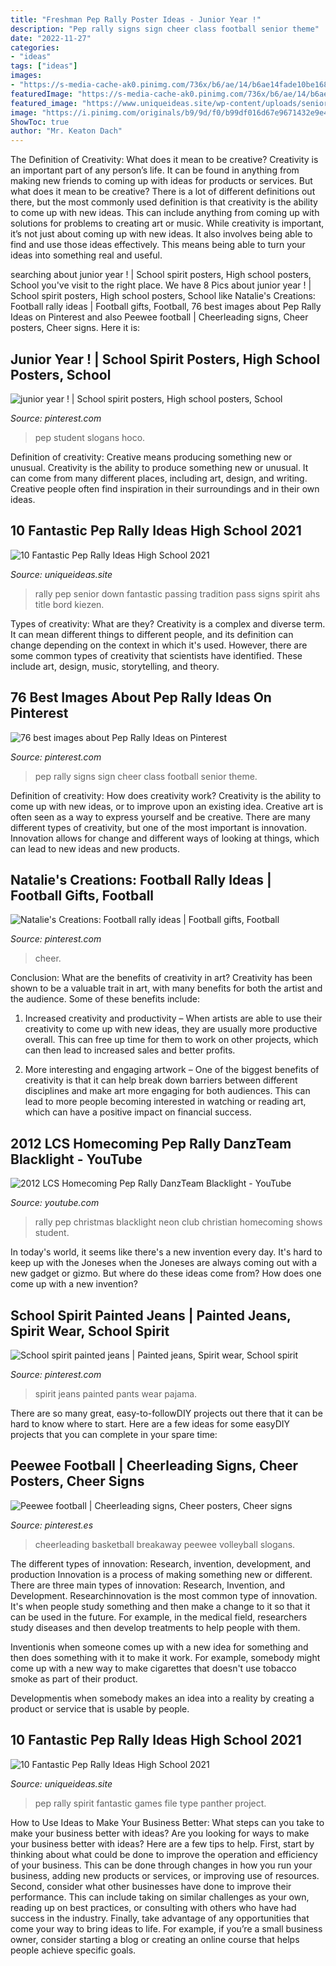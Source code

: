 ```yaml
---
title: "Freshman Pep Rally Poster Ideas - Junior Year !"
description: "Pep rally signs sign cheer class football senior theme"
date: "2022-11-27"
categories:
- "ideas"
tags: ["ideas"]
images:
- "https://s-media-cache-ak0.pinimg.com/736x/b6/ae/14/b6ae14fade10be1684be125c202f6dec--football--pep-rally.jpg"
featuredImage: "https://s-media-cache-ak0.pinimg.com/736x/b6/ae/14/b6ae14fade10be1684be125c202f6dec--football--pep-rally.jpg"
featured_image: "https://www.uniqueideas.site/wp-content/uploads/senior-tradition-pass-it-down-passing-down-our-pep-rally-signs-2.jpg"
image: "https://i.pinimg.com/originals/b9/9d/f0/b99df016d67e9671432e9e4d1b18445f.jpg"
ShowToc: true
author: "Mr. Keaton Dach"
---
```



The Definition of Creativity: What does it mean to be creative?
Creativity is an important part of any person’s life. It can be found in anything from making new friends to coming up with ideas for products or services. But what does it mean to be creative? There is a lot of different definitions out there, but the most commonly used definition is that creativity is the ability to come up with new ideas. This can include anything from coming up with solutions for problems to creating art or music. While creativity is important, it’s not just about coming up with new ideas. It also involves being able to find and use those ideas effectively. This means being able to turn your ideas into something real and useful.

	

		
searching about junior year ! | School spirit posters, High school posters, School you've visit to the right place. We have 8 Pics about junior year ! | School spirit posters, High school posters, School like Natalie&#039;s Creations: Football rally ideas | Football gifts, Football, 76 best images about Pep Rally Ideas on Pinterest and also Peewee football | Cheerleading signs, Cheer posters, Cheer signs. Here it is:
		
    
## Junior Year ! | School Spirit Posters, High School Posters, School

<img loading=lazy src="https://i.pinimg.com/736x/70/71/2f/70712f09eabf13446c4c664018c6fe8b.jpg" onerror="this.onerror=null;this.src='https://tse1.mm.bing.net/th?id=OIP.wuZoSxRCJpbyJ2Y0eUIuqAHaNK&amp;pid=15.1';" alt="junior year ! | School spirit posters, High school posters, School">

_Source: pinterest.com_

>pep student slogans hoco. 

	

Definition of creativity: Creative means producing something new or unusual.
Creativity is the ability to produce something new or unusual. It can come from many different places, including art, design, and writing. Creative people often find inspiration in their surroundings and in their own ideas.

    
## 10 Fantastic Pep Rally Ideas High School 2021

<img loading=lazy src="https://www.uniqueideas.site/wp-content/uploads/senior-tradition-pass-it-down-passing-down-our-pep-rally-signs-2.jpg" onerror="this.onerror=null;this.src='https://tse2.mm.bing.net/th?id=OIP.ICk5cxiL2K2W79xFDfESzgHaHa&amp;pid=15.1';" alt="10 Fantastic Pep Rally Ideas High School 2021">

_Source: uniqueideas.site_

>rally pep senior down fantastic passing tradition pass signs spirit ahs title bord kiezen. 

	

Types of creativity: What are they?
Creativity is a complex and diverse term. It can mean different things to different people, and its definition can change depending on the context in which it's used. However, there are some common types of creativity that scientists have identified. These include art, design, music, storytelling, and
theory.

    
## 76 Best Images About Pep Rally Ideas On Pinterest

<img loading=lazy src="https://s-media-cache-ak0.pinimg.com/736x/b6/ae/14/b6ae14fade10be1684be125c202f6dec--football--pep-rally.jpg" onerror="this.onerror=null;this.src='https://tse1.mm.bing.net/th?id=OIP.VBm5Fm5GJANyDJxDwatZPQHaNJ&amp;pid=15.1';" alt="76 best images about Pep Rally Ideas on Pinterest">

_Source: pinterest.com_

>pep rally signs sign cheer class football senior theme. 

	

Definition of creativity: How does creativity work?
Creativity is the ability to come up with new ideas, or to improve upon an existing idea. Creative art is often seen as a way to express yourself and be creative. There are many different types of creativity, but one of the most important is innovation. Innovation allows for change and different ways of looking at things, which can lead to new ideas and new products.

    
## Natalie&#039;s Creations: Football Rally Ideas | Football Gifts, Football

<img loading=lazy src="https://i.pinimg.com/originals/b4/dc/b3/b4dcb3bce3988b5c4fbdecbba5893863.jpg" onerror="this.onerror=null;this.src='https://tse1.mm.bing.net/th?id=OIP.L7r_aeYDx5srEi_fAxRUWAHaLE&amp;pid=15.1';" alt="Natalie&#039;s Creations: Football rally ideas | Football gifts, Football">

_Source: pinterest.com_

>cheer. 

	

Conclusion: What are the benefits of creativity in art?
Creativity has been shown to be a valuable trait in art, with many benefits for both the artist and the audience. Some of these benefits include:
1. Increased creativity and productivity – When artists are able to use their creativity to come up with new ideas, they are usually more productive overall. This can free up time for them to work on other projects, which can then lead to increased sales and better profits.

2. More interesting and engaging artwork – One of the biggest benefits of creativity is that it can help break down barriers between different disciplines and make art more engaging for both audiences. This can lead to more people becoming interested in watching or reading art, which can have a positive impact on financial success.


    
## 2012 LCS Homecoming Pep Rally DanzTeam Blacklight - YouTube

<img loading=lazy src="https://i.ytimg.com/vi/RpmXcQGioEM/maxresdefault.jpg" onerror="this.onerror=null;this.src='https://tse4.mm.bing.net/th?id=OIP.nTqg2ak880SpEVZYTh6FTwHaEK&amp;pid=15.1';" alt="2012 LCS Homecoming Pep Rally DanzTeam Blacklight - YouTube">

_Source: youtube.com_

>rally pep christmas blacklight neon club christian homecoming shows student. 

	

In today's world, it seems like there's a new invention every day.  It's hard to keep up with the Joneses when the Joneses are always coming out with a new gadget or gizmo.  But where do these ideas come from?  How does one come up with a new invention?

    
## School Spirit Painted Jeans | Painted Jeans, Spirit Wear, School Spirit

<img loading=lazy src="https://i.pinimg.com/originals/b9/9d/f0/b99df016d67e9671432e9e4d1b18445f.jpg" onerror="this.onerror=null;this.src='https://tse4.mm.bing.net/th?id=OIP.eTgaMFU6ofzVbJr0btoPLQHaFj&amp;pid=15.1';" alt="School spirit painted jeans | Painted jeans, Spirit wear, School spirit">

_Source: pinterest.com_

>spirit jeans painted pants wear pajama. 

	

There are so many great, easy-to-followDIY projects out there that it can be hard to know where to start. Here are a few ideas for some easyDIY projects that you can complete in your spare time: 

    
## Peewee Football | Cheerleading Signs, Cheer Posters, Cheer Signs

<img loading=lazy src="https://i.pinimg.com/originals/d7/f5/9a/d7f59ac885e595b43db7fcf3734020d1.jpg" onerror="this.onerror=null;this.src='https://tse3.mm.bing.net/th?id=OIP.TYGxL0ltRecqgykg88bQVwHaFj&amp;pid=15.1';" alt="Peewee football | Cheerleading signs, Cheer posters, Cheer signs">

_Source: pinterest.es_

>cheerleading basketball breakaway peewee volleyball slogans. 

	

The different types of innovation: Research, invention, development, and production
Innovation is a process of making something new or different. There are three main types of innovation: Research, Invention, and Development.
Researchinnovation is the most common type of innovation. It's when people study something and then make a change to it so that it can be used in the future. For example, in the medical field, researchers study diseases and then develop treatments to help people with them.

Inventionis when someone comes up with a new idea for something and then does something with it to make it work. For example, somebody might come up with a new way to make cigarettes that doesn't use tobacco smoke as part of their product. 

Developmentis when somebody makes an idea into a reality by creating a product or service that is usable by people.

    
## 10 Fantastic Pep Rally Ideas High School 2021

<img loading=lazy src="https://www.uniqueideas.site/wp-content/uploads/spirit-day-pep-rally-panther-project-2.jpg" onerror="this.onerror=null;this.src='https://tse2.mm.bing.net/th?id=OIP.dQGgG0_ESzlXR2-ywDJrXQHaE8&amp;pid=15.1';" alt="10 Fantastic Pep Rally Ideas High School 2021">

_Source: uniqueideas.site_

>pep rally spirit fantastic games file type panther project. 

	

How to Use Ideas to Make Your Business Better: What steps can you take to make your business better with ideas?
Are you looking for ways to make your business better with ideas? Here are a few tips to help. First, start by thinking about what could be done to improve the operation and efficiency of your business. This can be done through changes in how you run your business, adding new products or services, or improving use of resources. Second, consider what other businesses have done to improve their performance. This can include taking on similar challenges as your own, reading up on best practices, or consulting with others who have had success in the industry. Finally, take advantage of any opportunities that come your way to bring ideas to life. For example, if you’re a small business owner, consider starting a blog or creating an online course that helps people achieve specific goals.

